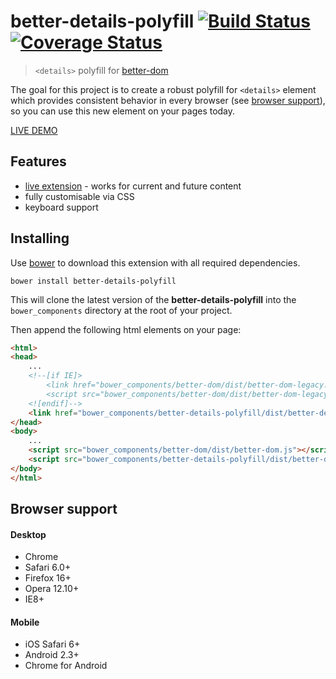 # better-details-polyfill [![Build Status][travis-image]][travis-url] [![Coverage Status][coveralls-image]][coveralls-url]
> `<details>` polyfill for [better-dom](https://github.com/chemerisuk/better-dom)

The goal for this project is to create a robust polyfill for `<details>` element which provides consistent behavior in every browser (see [browser support](#browser-support)), so you can use this new element on your pages today.

[LIVE DEMO](http://chemerisuk.github.io/better-details-polyfill/)

## Features
* [live extension](https://github.com/chemerisuk/better-dom/wiki/Live-extensions) - works for current and future content
* fully customisable via CSS
* keyboard support

## Installing
Use [bower](http://bower.io/) to download this extension with all required dependencies.

    bower install better-details-polyfill

This will clone the latest version of the __better-details-polyfill__ into the `bower_components` directory at the root of your project.

Then append the following html elements on your page:

```html
<html>
<head>
    ...
    <!--[if IE]>
        <link href="bower_components/better-dom/dist/better-dom-legacy.htc" rel="htc"/>
        <script src="bower_components/better-dom/dist/better-dom-legacy.js"></script>
    <![endif]-->
    <link href="bower_components/better-details-polyfill/dist/better-details-polyfill.css" rel="stylesheet"/>
</head>
<body>
    ...
    <script src="bower_components/better-dom/dist/better-dom.js"></script>
    <script src="bower_components/better-details-polyfill/dist/better-details-polyfill.js"></script>
</body>
</html>
```

## Browser support
#### Desktop
* Chrome
* Safari 6.0+
* Firefox 16+
* Opera 12.10+
* IE8+

#### Mobile
* iOS Safari 6+
* Android 2.3+
* Chrome for Android

[travis-url]: http://travis-ci.org/chemerisuk/better-details-polyfill
[travis-image]: https://api.travis-ci.org/chemerisuk/better-details-polyfill.png?branch=master

[coveralls-url]: https://coveralls.io/r/chemerisuk/better-details-polyfill
[coveralls-image]: https://coveralls.io/repos/chemerisuk/better-details-polyfill/badge.png?branch=master
